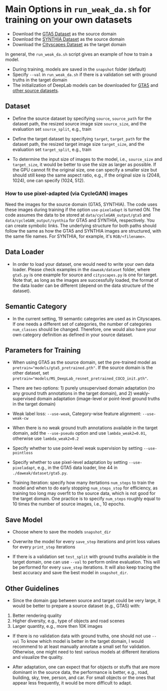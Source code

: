 # Main Options in `run_weak_da.sh` for training on your own datasets

* Download the [GTA5 Dataset](https://download.visinf.tu-darmstadt.de/data/from_games/) as the source domain
* Download the [SYNTHIA Dataset](https://synthia-dataset.net) as the source domain
* Download the [Cityscapes Dataset](https://www.cityscapes-dataset.com/) as the target domain

In general, the `run_weak_da.sh` script gives an example of how to train a model.

* During training, models are saved in the `snapshot` folder (default)
* Specify `--val` in `run_weak_da.sh` if there is a validation set with ground truths in the target domain
* The initialization of DeepLab models can be downloaded for [GTA5](https://drive.google.com/file/d/1n0zrw_utoFPoR--KwBy8FOQSWWPcKPwy/view?usp=sharing) and [other source datasets](https://drive.google.com/file/d/1mykAx3BW9B7upnIK6rZFDfpvtctWI11m/view?usp=sharing).


## Dataset
* Define the source dataset by specifying `source`, `source_path` for the dataset path, the resized source image size `source_size`, and the evaluation set `source_split`, e.g., train

* Define the target dataset by specifying `target`, `target_path` for the dataset path, the resized target image size `target_size`, and the evaluation set `target_split`, e.g., train

* To determine the input size of images to the model, i.e., `source_size` and `target_size`, it would be better to use the size as larger as possible.
If the GPU cannot fit the original size, one can specify a smaller size but should still keep the same aspect ratio, e.g., if the original size is (2048, 1024), one can specify (1024, 512).


### How to use pixel-adapted (via CycleGAN) images

Need the images for the source domain (GTA5, SYNTHIA). The code uses these images during training if the option `use-pixeladapt` is turned ON. The code assumes the data to be stored at `data/cycleGAN_output/gta5` and `data/cycleGAN_output/synthia` for GTA5 and SYNTHIA, respectively. You can create symbolic links. The underlying structure for both paths should follow the same as how the GTA5 and SYNTHIA images are structured, with the same file names. For SYNTHIA, for example, it's `RGB/<filename>`.


## Data Loader
* In order to load your dataset, one would need to write your own data loader. Please check examples in the `daweak/dataset` folder, where `gta5.py` is one example for source and `cityscapes.py` is one for target.
Note that, as long as the images are successfully loaded, the format of the data loader can be different (depend on the data structure of the dataset).


## Semantic Category
* In the current setting, 19 semantic categories are used as in Cityscapes. If one needs a different set of categories, the number of categories `num_classes` should be changed.
Therefore, one would also have your own category definition as defined in your source dataset.


## Parameters for Training

* When using GTA5 as the source domain, set the pre-trained model as `pretrain="models/gta5_pretrained.pth"`. If the source domain is the other dataset, set `pretrain="models/MS_DeepLab_resnet_pretrained_COCO_init.pth"`.

* There are two options: 1) purely unsupervised domain adaptation (no any ground truth annotations in the target domain), and 2) weakly-supervised domain adaptation (image-level or point-level ground truths in the target domain)

* Weak label loss: `--use-weak`, Category-wise feature alignment: `--use-weak-cw`

* When there is no weak ground truth annotations available in the target domain, add the `--use-pseudo` option and use `lambda_weak2=0.01`, otherwise use `lambda_weak2=0.2`

* Specify whether to use point-level weak supervision by setting `--use-pointloss`

* Specify whether to use pixel-level adaptation by setting `--use-pixeladapt`, e.g., in the GTA5 data loader, line 44 in `./daweak/dataset/gta5.py`.

* Training Iteration: specify how many itertations `num_steps` to train the model and when to do early stopping `num_steps_stop` for efficiency, as training too long may overfit to the source data, which is not good for the target domain.
One practice is to specify `num_steps` roughly equal to 10 times the number of source images, i.e., 10 epochs.


## Save Model

* Choose where to save the models `snapshot_dir`

* Overwrite the model for every `save_step` iterations and print loss values for every `print_step` iterations

* If there is a validation set `test_split` with ground truths available in the target domain, one can use `--val` to perform online evaluation.
This will be performed for every `save_step` iterations. It will also keep tracing the best accuracy and save the best model in `snapshot_dir`.


## Other Guidelines

* Since the domain gap between source and target could be very large, it would be better to prepare a source dataset (e.g., GTA5) with:
1) Better rendering quality
2) Higher diversity, e.g., type of objects and road scenes
3) Larger quantity, e.g., more then 10K images

* If there is no validation data with ground truths, one should not use `--val`
To know which model is better in the target domain, I would recommend to at least manually annotate a small set for validation.
Otherwise, one might need to test various models at different iterations and visualize the quality.

* After adaptation, one can expect that for objects or stuffs that are more dominant in the source data, the performance is better, e.g., road, building, sky, tree, person, and car.
For small objects or the ones that appear less frequently, it would be more difficult to adapt.
